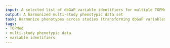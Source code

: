 ```yaml
---
input: A selected list of dbGaP variable identifiers for multiple TOPMed studies
output: A harmonized multi-study phenotypic data set
task: Harmonize phenotypes across studies (transforming dbGaP variables as needed)
tags:
- TOPMed
- multi-study phenotypic data
- variable identifiers
---
```

